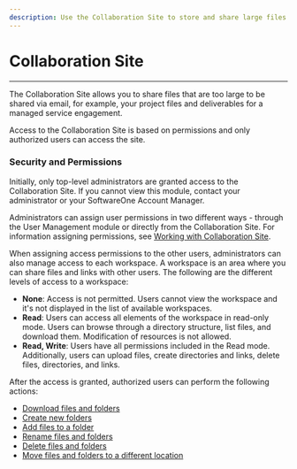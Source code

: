 ```yaml
---
description: Use the Collaboration Site to store and share large files.
---
```


# Collaboration Site

***

The Collaboration Site allows you to share files that are too large to be shared via email, for example, your project files and deliverables for a managed service engagement.&#x20;

Access to the Collaboration Site is based on permissions and only authorized users can access the site.

### Security and Permissions

Initially, only top-level administrators are granted access to the Collaboration Site. If you cannot view this module, contact your administrator or your SoftwareOne Account Manager.

Administrators can assign user permissions in two different ways - through the User Management module or directly from the Collaboration Site. For information assigning permissions, see [Working with Collaboration Site](working-with-collaboration-site.md).

When assigning access permissions to the other users, administrators can also manage access to each workspace. A workspace is an area where you can share files and links with other users. The following are the different levels of access to a workspace:

* **None**: Access is not permitted. Users cannot view the workspace and it's not displayed in the list of available workspaces.
* **Read**: Users can access all elements of the workspace in read-only mode. Users can browse through a directory structure, list files, and download them. Modification of resources is not allowed.
* **Read, Write**: Users have all permissions included in the Read mode. Additionally, users can upload files, create directories and links, delete files, directories, and links.

After the access is granted, authorized users can perform the following actions:

* [Download files and folders](working-with-collaboration-site.md#downloading-files-and-folders)
* [Create new folders](working-with-collaboration-site.md#creating-a-new-folder)
* [Add files to a folder](working-with-collaboration-site.md#uploading-files)
* [Rename files and folders](working-with-collaboration-site.md#renaming-files-and-folders)
* [Delete files and folders](working-with-collaboration-site.md#deleting-files-and-folders)
* [Move files and folders to a different location](working-with-collaboration-site.md#moving-files-and-folders)
